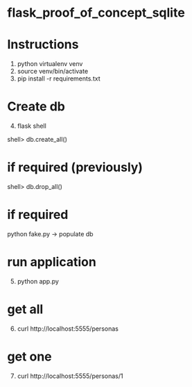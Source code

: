 # flask_proof_of_concept_sqlite

# Instructions
1. python virtualenv venv
2. source venv/bin/activate
3. pip install -r requirements.txt

# Create db
4. flask shell
   
 shell> db.create_all()

# if required (previously)
 shell> db.drop_all()

# if required
 python fake.py  -> populate db

# run application
5. python app.py

# get all
6. curl http://localhost:5555/personas

# get one
7. curl http://localhost:5555/personas/1
